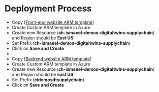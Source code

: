 # Deployment Process

- Copy [[Front-end website ARM template](https://github.com/chIsmaeel/IOT-Digital-Twins-Demos/blob/releases/v-1.0.0/ADT-SupplyChainDemo/deployment/website-template-agad.json)]
- Create Custom ARM template in Azure
- Create new Resource (**ch-ismaeel-demos-digitaltwins-supplychain**) and Region should be **East US**
- Set Prefix (**ch-ismaeel-demos-digitaltwins-supplychain**)
- Click on **Save and Create**
- 
- Copy [[Backend website ARM template](https://github.com/chIsmaeel/IOT-Digital-Twins-Demos/blob/releases/v-1.0.0/ADT-SupplyChainDemo/deployment/digtwins-template-agad.json)]
- Create Custom ARM template in Azure
- Create new Resource (**ch-ismaeel-demos-digitaltwins-supplychain**) and Region should be **East US**
- Set Prefix (**cidemosdtsupplychain**)
- Click on **Save and Create**

